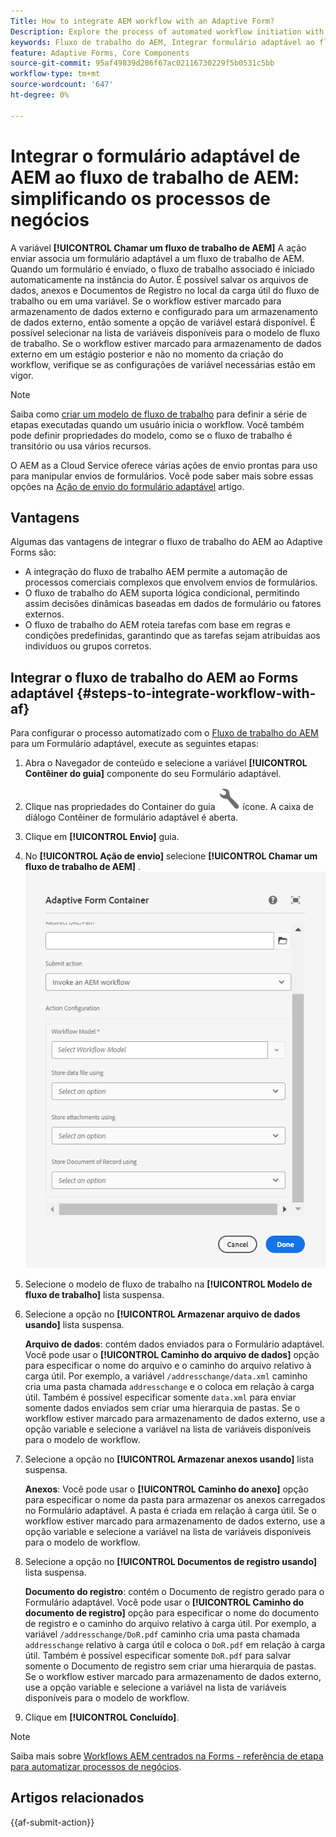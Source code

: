 ```yaml
---
Title: How to integrate AEM workflow with an Adaptive Form?
Description: Explore the process of automated workflow initiation with AEM Forms Submit Action.
keywords: Fluxo de trabalho do AEM, Integrar formulário adaptável ao fluxo de trabalho do AEM, Chamar ação de envio do fluxo de trabalho do AEM
feature: Adaptive Forms, Core Components
source-git-commit: 95af49839d206f67ac02116730229f5b0531c5bb
workflow-type: tm+mt
source-wordcount: '647'
ht-degree: 0%

---
```



# Integrar o formulário adaptável de AEM ao fluxo de trabalho de AEM: simplificando os processos de negócios

A variável **[!UICONTROL Chamar um fluxo de trabalho de AEM]** A ação enviar associa um formulário adaptável a um fluxo de trabalho de AEM. Quando um formulário é enviado, o fluxo de trabalho associado é iniciado automaticamente na instância do Autor. É possível salvar os arquivos de dados, anexos e Documentos de Registro no local da carga útil do fluxo de trabalho ou em uma variável. Se o workflow estiver marcado para armazenamento de dados externo e configurado para um armazenamento de dados externo, então somente a opção de variável estará disponível. É possível selecionar na lista de variáveis disponíveis para o modelo de fluxo de trabalho. Se o workflow estiver marcado para armazenamento de dados externo em um estágio posterior e não no momento da criação do workflow, verifique se as configurações de variável necessárias estão em vigor.

>[!NOTE]
>
>  Saiba como [criar um modelo de fluxo de trabalho](https://experienceleague.adobe.com/docs/experience-manager-65/developing/extending-aem/extending-workflows/workflows-models.html?lang=en#extending-aem) para definir a série de etapas executadas quando um usuário inicia o workflow. Você também pode definir propriedades do modelo, como se o fluxo de trabalho é transitório ou usa vários recursos.

O AEM as a Cloud Service oferece várias ações de envio prontas para uso para manipular envios de formulários. Você pode saber mais sobre essas opções na [Ação de envio do formulário adaptável](/help/forms/configure-submit-actions-core-components.md)  artigo.

## Vantagens

Algumas das vantagens de integrar o fluxo de trabalho do AEM ao Adaptive Forms são:

* A integração do fluxo de trabalho AEM permite a automação de processos comerciais complexos que envolvem envios de formulários.
* O fluxo de trabalho do AEM suporta lógica condicional, permitindo assim decisões dinâmicas baseadas em dados de formulário ou fatores externos.
* O fluxo de trabalho do AEM roteia tarefas com base em regras e condições predefinidas, garantindo que as tarefas sejam atribuídas aos indivíduos ou grupos corretos.

<!--
## Prerequisites

Before using the **[!UICONTROL Invoke an AEM Workflow]** Submit Action configure the following for the **[!UICONTROL AEM DS settings service]** configuration: 

* **[!UICONTROL Processing Server URL]**: The Processing Server is the server where the Forms or AEM Workflow is triggered. This can be same as the URL of the AEM author instance or another server.

* **[!UICONTROL Processing Server User Name]**: Workflow user's username

* **[!UICONTROL Processing Server Password]**: Workflow user's password -->

## Integrar o fluxo de trabalho do AEM ao Forms adaptável {#steps-to-integrate-workflow-with-af}

Para configurar o processo automatizado com o [Fluxo de trabalho do AEM](https://experienceleague.adobe.com/docs/experience-manager-65/developing/extending-aem/extending-workflows/workflows-models.html?lang=en#extending-aem) para um Formulário adaptável, execute as seguintes etapas:

1. Abra o Navegador de conteúdo e selecione a variável **[!UICONTROL Contêiner do guia]** componente do seu Formulário adaptável.
1. Clique nas propriedades do Container do guia ![Propriedades do guia](/help/forms/assets/configure-icon.svg) ícone. A caixa de diálogo Contêiner de formulário adaptável é aberta.
1. Clique em  **[!UICONTROL Envio]** guia.
1. No **[!UICONTROL Ação de envio]** selecione **[!UICONTROL Chamar um fluxo de trabalho de AEM]** .
   ![Configuração de ação de Enviar email](/help/forms/assets/configure-invoke-aem-workflow.png)

1. Selecione o modelo de fluxo de trabalho na **[!UICONTROL Modelo de fluxo de trabalho]** lista suspensa.
1. Selecione a opção no **[!UICONTROL Armazenar arquivo de dados usando]** lista suspensa.

   **Arquivo de dados**: contém dados enviados para o Formulário adaptável. Você pode usar o **[!UICONTROL Caminho do arquivo de dados]** opção para especificar o nome do arquivo e o caminho do arquivo relativo à carga útil. Por exemplo, a variável `/addresschange/data.xml` caminho cria uma pasta chamada `addresschange` e o coloca em relação à carga útil. Também é possível especificar somente `data.xml` para enviar somente dados enviados sem criar uma hierarquia de pastas. Se o workflow estiver marcado para armazenamento de dados externo, use a opção variable e selecione a variável na lista de variáveis disponíveis para o modelo de workflow.

1. Selecione a opção no **[!UICONTROL Armazenar anexos usando]** lista suspensa.

   **Anexos**: Você pode usar o **[!UICONTROL Caminho do anexo]** opção para especificar o nome da pasta para armazenar os anexos carregados no Formulário adaptável. A pasta é criada em relação à carga útil. Se o workflow estiver marcado para armazenamento de dados externo, use a opção variable e selecione a variável na lista de variáveis disponíveis para o modelo de workflow.

1. Selecione a opção no **[!UICONTROL Documentos de registro usando]** lista suspensa.

   **Documento do registro**: contém o Documento de registro gerado para o Formulário adaptável. Você pode usar o **[!UICONTROL Caminho do documento de registro]** opção para especificar o nome do documento de registro e o caminho do arquivo relativo à carga útil. Por exemplo, a variável `/addresschange/DoR.pdf` caminho cria uma pasta chamada `addresschange` relativo à carga útil e coloca o `DoR.pdf` em relação à carga útil. Também é possível especificar somente `DoR.pdf` para salvar somente o Documento de registro sem criar uma hierarquia de pastas. Se o workflow estiver marcado para armazenamento de dados externo, use a opção variable e selecione a variável na lista de variáveis disponíveis para o modelo de workflow.
1. Clique em **[!UICONTROL Concluído]**.

>[!NOTE]
>
> Saiba mais sobre [Workflows AEM centrados na Forms - referência de etapa para automatizar processos de negócios](/help/forms/aem-forms-workflow-step-reference.md).

<!--
## Best Practices

* When configuring the **[!UICONTROL Invoke an AEM Workflow]** Submit Action, select the appropriate workflow model that aligns with the desired business process.
* In case, the workflow involves external data storage, be sure to configure the workflow accordingly. It is recommended to set up variables appropriately and in accordance with any external storage requirements. -->

## Artigos relacionados

{{af-submit-action}}